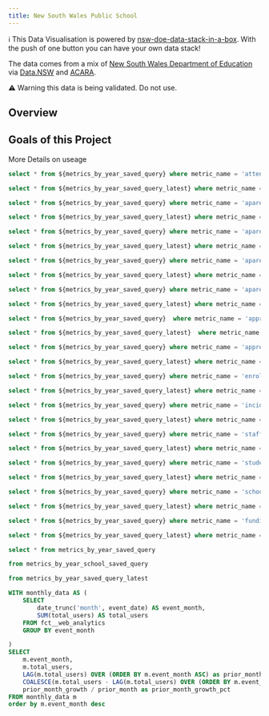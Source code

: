 ```yaml
---
title: New South Wales Public School
---
```



<Alert status="info">

ℹ️ This Data Visualisation is powered by [nsw-doe-data-stack-in-a-box](https://github.com/wisemuffin/nsw-doe-data-stack-in-a-box). With the push of one button you can have your own data stack!

<LineBreak/>

The data comes from a mix of [New South Wales Department of Education](https://education.nsw.gov.au/) via [Data.NSW](https://data.nsw.gov.au/) and [ACARA](https://acara.edu.au/).

</Alert>

<Alert status="warning">
⚠️ Warning this data is being validated. Do not use.
</Alert>


## Overview


<!-- <BigValue
    data={attendance_rate}
    title="Attendance"
    value="metric_value__latest_year"
    fmt="0.0%"
    comparison=metric_time__year__latest_year
    comparisonTitle="Latest Refresh"
    comparisonFmt="id"
    comparisonDelta=false
  /> -->
<BigValue
    data={attendance_rate}
    title="Attendance"
    value="metric_value"
    fmt="0.0%"
    sparkline=metric_time__year
    sparklineDateFmt="YYYY"
    comparison=metric_value__comp
    comparisonTitle="vs. Last Year"
    comparisonFmt="0.0%"
  />
<BigValue
    data={attendance_rate_latest}
    title="Latest Year"
    value="metric_time__year__latest_year"
    fmt="####"
  />
<LineBreak/>
<LineBreak/>
<!-- <BigValue
    data={aparent_retention_rate_7_to_10}
    title="Aparent retention rate 7 to 10"
    value="metric_value__latest_year"
    fmt="0.0%"
    comparison=metric_time__year__latest_year
    comparisonTitle="Latest Refresh"
    comparisonFmt="id"
    comparisonDelta=false
  /> -->
<BigValue
    data={aparent_retention_rate_7_to_10}
    title="Aparent retention rate 7 to 10"
    value="metric_value"
    fmt="0.0%"
    sparkline=metric_time__year
    sparklineDateFmt="YYYY"
    comparison=metric_value__comp
    comparisonTitle="vs. Last Year"
    comparisonFmt="0.0%"
  />
<BigValue
    data={aparent_retention_rate_7_to_10_latest}
    title="Latest Year"
    value="metric_time__year__latest_year"
    fmt="####"
  />
<LineBreak/>

  <!-- <BigValue
    data={aparent_retention_rate_7_to_12_aboriginal_and_or_torres_strait_islanders}
    title="Aparent retention rate 7 to 12 (Aboriginal and or Torres Strait Islanders)"
    value="metric_value__latest_year"
    fmt="0.0%"
    comparison=metric_time__year__latest_year
    comparisonTitle="Latest Refresh"
    comparisonFmt="id"
    comparisonDelta=false
  /> -->
<BigValue
    data={aparent_retention_rate_7_to_12_aboriginal_and_or_torres_strait_islanders}
    title="Aparent retention rate 7 to 12 (Aboriginal and or Torres Strait Islanders)"
    value="metric_value"
    fmt="0.0%"
    sparkline=metric_time__year
    sparklineDateFmt="YYYY"
    comparison=metric_value__comp
    comparisonTitle="vs. Last Year"
    comparisonFmt="0.0%"
  />
<BigValue
    data={aparent_retention_rate_7_to_12_aboriginal_and_or_torres_strait_islanders_latest}
    title="Latest Year"
    value="metric_time__year__latest_year"
    fmt="####"
  />
<LineBreak/>

<!-- <BigValue
    data={aparent_retention_rate_10_to_12}
    title="Aparent retention rate 10 to 12"
    value="metric_value__latest_year"
    fmt="0.0%"
    comparison=metric_time__year__latest_year
    comparisonTitle="Latest Refresh"
    comparisonFmt="id"
    comparisonDelta=false
  /> -->
<BigValue
    data={aparent_retention_rate_10_to_12}
    title="Aparent retention rate 10 to 12"
    value="metric_value"
    fmt="0.0%"
    sparkline=metric_time__year
    sparklineDateFmt="YYYY"
    comparison=metric_value__comp
    comparisonTitle="vs. Last Year"
    comparisonFmt="0.0%"
  />
<BigValue
    data={aparent_retention_rate_10_to_12_latest}
    title="Latest Year"
    value="metric_time__year__latest_year"
    fmt="####"
  />
<LineBreak/>

<!-- <BigValue
    data={aparent_retention_rate_10_to_12_aboriginal_and_or_torres_strait_islanders}
    title="Aparent retention rate 10 to 12 (Aboriginal and or Torres Strait Islanders)"
    value="metric_value__latest_year"
    fmt="0.0%"
    comparison=metric_time__year__latest_year
    comparisonTitle="Latest Refresh"
    comparisonFmt="id"
    comparisonDelta=false
  /> -->

<BigValue
    data={aparent_retention_rate_10_to_12_aboriginal_and_or_torres_strait_islanders}
    title="Aparent retention rate 10 to 12 (Aboriginal and or Torres Strait Islanders)"
    value="metric_value"
    fmt="0.0%"
    sparkline=metric_time__year
    sparklineDateFmt="YYYY"
    comparison=metric_value__comp
    comparisonTitle="vs. Last Year"
    comparisonFmt="0.0%"
  />
<BigValue
    data={aparent_retention_rate_10_to_12_aboriginal_and_or_torres_strait_islanders_latest}
    title="Latest Year"
    value="metric_time__year__latest_year"
    fmt="####"
  />
<LineBreak/>

<LineBreak/>

<!-- <BigValue
    data={apprenticeship_traineeship_training_contract_approvals}
    title="Apprenticeship traineeship - Approvals"
    value="metric_value__latest_year"
    fmt="#,##0;"
    comparison=metric_time__year__latest_year
    comparisonTitle="Latest Refresh"
    comparisonFmt="id"
    comparisonDelta=false
  /> -->
<BigValue
    data={apprenticeship_traineeship_training_contract_approvals}
    title="Apprenticeship traineeship - Approvals"
    value="metric_value"
    fmt="#,##0;"
    sparkline=metric_time__year
    sparklineDateFmt="YYYY"
    comparison=metric_value__comp
    comparisonTitle="vs. Last Year"
    comparisonFmt="0.0%"
  />
<BigValue
    data={apprenticeship_traineeship_training_contract_approvals_latest}
    title="Latest Year"
    value="metric_time__year__latest_year"
    fmt="####"
  />
<LineBreak/>

<!-- <BigValue
    data={apprenticeship_traineeship_training_contract_completions}
    title="Apprenticeship traineeship - Completions"
    value="metric_value__latest_year"
    fmt="#,##0;"
    comparison=metric_time__year__latest_year
    comparisonTitle="Latest Refresh"
    comparisonFmt="id"
    comparisonDelta=false
  /> -->
<BigValue
    data={apprenticeship_traineeship_training_contract_completions}
    title="Apprenticeship traineeship - Completions"
    value="metric_value"
    fmt="#,##0;"
    sparkline=metric_time__year
    sparklineDateFmt="YYYY"
    comparison=metric_value__comp
    comparisonTitle="vs. Last Year"
    comparisonFmt="0.0%"
  />
<BigValue
    data={apprenticeship_traineeship_training_contract_completions_latest}
    title="Latest Year"
    value="metric_time__year__latest_year"
    fmt="####"
  />

<LineBreak/>

<!-- <BigValue
    data={enrolments}
    title="Enrolments"
    value="metric_value__latest_year"
    fmt="#,##0;"
    comparison=metric_time__year__latest_year
    comparisonTitle="Latest Refresh"
    comparisonFmt="id"
    comparisonDelta=false
  /> -->

<BigValue
    data={enrolments}
    title="Enrolments"
    value="metric_value"
    fmt="#,##0;"
    sparkline=metric_time__year
    sparklineDateFmt="YYYY"
    comparison=metric_value__comp
    comparisonTitle="vs. Last Year"
    comparisonFmt="0.0%"
  />
<BigValue
    data={enrolments_latest}
    title="Latest Year"
    value="metric_time__year__latest_year"
    fmt="####"
  />

<LineBreak/>

<!-- <BigValue
    data={funding_aud_post_adjustments}
    title="Funding"
    value="metric_value__latest_year"
    fnt="num0"
    comparison=metric_time__year__latest_year
    comparisonTitle="Latest Refresh"
    comparisonFmt="id"
    comparisonDelta=false
  /> -->
<BigValue
    data={funding_aud_post_adjustments}
    title="Funding - Schools Yearly"
    value="metric_value"
    fmt="$#,##0;"
    sparkline=metric_time__year
    sparklineDateFmt="YYYY"
    comparison=metric_value__comp
    comparisonTitle="vs. Last Year"
    comparisonFmt="0.0%"
  />
<BigValue
    data={funding_aud_post_adjustments_latest}
    title="Latest Year"
    value="metric_time__year__latest_year"
    fmt="####"
  />
<!-- <LinkButton  url='/funding'>
  More Details on funding
</LinkButton > -->
<LineBreak/>

<!-- <BigValue
    data={incidents}
    title="Incidents"
    value="metric_value__latest_year"
    fmt="#,##0;"
    comparison=metric_time__year__latest_year
    comparisonTitle="Latest Refresh"
    comparisonFmt="id"
    comparisonDelta=false
  /> -->
<BigValue
    data={incidents}
    title="Incidents"
    value="metric_value"
    fmt="#,##0;"
    sparkline=metric_time__year
    sparklineDateFmt="YYYY"
    comparison=metric_value__comp
    comparisonTitle="vs. Last Year"
    comparisonFmt="0.0%"
  />
<BigValue
    data={incidents_latest}
    title="Latest Year"
    value="metric_time__year__latest_year"
    fmt="####"
  />
<LineBreak/>

<!-- <BigValue
    data={school_count}
    title="Schools"
    value="metric_value__latest_year"
    fnt="num0"
    comparison=metric_time__year__latest_year
    comparisonTitle="Latest Refresh"
    comparisonFmt="id"
    comparisonDelta=false
  /> -->
<BigValue
    data={school_count}
    title="Schools"
    value="metric_value"
    fnt="num0"
  />
<BigValue
    data={school_count_latest}
    title="Latest Year"
    value="metric_time__year__latest_year"
    fmt="####"
  />
<!-- <LinkButton  url='/school'>
  More Details on schools
</LinkButton > -->
<LineBreak/>

<!-- <BigValue
    data={staff_count}
    title="Staff"
    value="metric_value__latest_year"
    fmt="num0"
    comparison=metric_time__year__latest_year
    comparisonTitle="Latest Refresh"
    comparisonFmt="id"
    comparisonDelta=false
  /> -->
<BigValue
    data={staff_count}
    title="Staff"
    value="metric_value"
    fnt="num0"
    sparkline=metric_time__year
    sparklineDateFmt="YYYY"
    comparison=metric_value__comp
    comparisonTitle="vs. Last Year"
    comparisonFmt="0.0%"
  />
<BigValue
    data={staff_count_latest}
    title="Latest Year"
    value="metric_time__year__latest_year"
    fmt="####"
  />
<!-- <LinkButton  url='/staff'>
  More Details on Staff
</LinkButton > -->


<LineBreak/>


<!-- <BigValue
    data={student_count}
    title="Students"
    value="metric_value__latest_year"
    fnt="num0"
    comparison=metric_time__year__latest_year
    comparisonTitle="Latest Refresh"
    comparisonFmt="id"
    comparisonDelta=false
  /> -->
<BigValue
    data={student_count}
    title="Students"
    value="metric_value"
    fnt="num0"
    sparkline=metric_time__year
    sparklineDateFmt="YYYY"
    comparison=metric_value__comp
    comparisonTitle="vs. Last Year"
    comparisonFmt="0.0%"
  />
<BigValue
    data={student_count_latest}
    title="Latest Year"
    value="metric_time__year__latest_year"
    fmt="####"
  />
<!-- <LinkButton  url='/student'>
  More Details on students
</LinkButton > -->
<LineBreak/>




<!-- WIP 🚧 need to be able to not aggregate and just show latest value, but show history with line line -->
<!-- <BigValue
  data={metrics_by_year_saved_query}
  value=metric_value
  title="attendance_rate 🚧"
  lineline=metric_time__year
/> -->

<LineBreak/>

## Goals of this Project


<BigValue
  data={fct__web_analytics_monthly}
  value=total_users
  title="Visualisation Users"
  lineline=event_month
  comparison=prior_month_growth_pct
  comparisonFmt=pct1
  comparisonTitle="vs. Last Month"
/>


<LinkButton  url='/useage'>
  More Details on useage
</LinkButton >
<LineBreak/>

  <!-- - attendance_rate
  - apprenticeship_traineeship_training_contract_approvals
  - apprenticeship_traineeship_training_contract_completions
  - class_size_k_6
  - enrolments
  - incidents
  - aparent_retention_rate_7_to_10
  - aparent_retention_rate_10_to_12
  - aparent_retention_rate_10_to_12_aboriginal_and_or_torres_strait_islanders
  - aparent_retention_rate_7_to_10_aboriginal_and_or_torres_strait_islanders
  - aparent_retention_rate_7_to_12_aboriginal_and_or_torres_strait_islanders -->


```sql attendance_rate
select * from ${metrics_by_year_saved_query} where metric_name = 'attendance_rate'
```

```sql attendance_rate_latest
select * from ${metrics_by_year_saved_query_latest} where metric_name = 'attendance_rate'
```

```sql aparent_retention_rate_7_to_12_aboriginal_and_or_torres_strait_islanders
select * from ${metrics_by_year_saved_query} where metric_name = 'aparent_retention_rate_7_to_12_aboriginal_and_or_torres_strait_islanders'
```

```sql aparent_retention_rate_7_to_12_aboriginal_and_or_torres_strait_islanders_latest
select * from ${metrics_by_year_saved_query_latest} where metric_name = 'aparent_retention_rate_7_to_12_aboriginal_and_or_torres_strait_islanders'
```

```sql aparent_retention_rate_10_to_12_aboriginal_and_or_torres_strait_islanders
select * from ${metrics_by_year_saved_query} where metric_name = 'aparent_retention_rate_10_to_12_aboriginal_and_or_torres_strait_islanders'
```

```sql aparent_retention_rate_10_to_12_aboriginal_and_or_torres_strait_islanders_latest
select * from ${metrics_by_year_saved_query_latest} where metric_name = 'aparent_retention_rate_10_to_12_aboriginal_and_or_torres_strait_islanders'
```

```sql aparent_retention_rate_10_to_12
select * from ${metrics_by_year_saved_query} where metric_name = 'aparent_retention_rate_10_to_12'
```

```sql aparent_retention_rate_10_to_12_latest
select * from ${metrics_by_year_saved_query_latest} where metric_name = 'aparent_retention_rate_10_to_12'
```

```sql aparent_retention_rate_7_to_10
select * from ${metrics_by_year_saved_query} where metric_name = 'aparent_retention_rate_7_to_10'
```

```sql aparent_retention_rate_7_to_10_latest
select * from ${metrics_by_year_saved_query_latest} where metric_name = 'aparent_retention_rate_7_to_10'
```

```sql apprenticeship_traineeship_training_contract_approvals
select * from ${metrics_by_year_saved_query}  where metric_name = 'apprenticeship_traineeship_training_contract_approvals'
```

```sql apprenticeship_traineeship_training_contract_approvals_latest
select * from ${metrics_by_year_saved_query_latest}  where metric_name = 'apprenticeship_traineeship_training_contract_approvals'
```

```sql apprenticeship_traineeship_training_contract_completions
select * from ${metrics_by_year_saved_query} where metric_name = 'apprenticeship_traineeship_training_contract_completions'
```

```sql apprenticeship_traineeship_training_contract_completions_latest
select * from ${metrics_by_year_saved_query_latest} where metric_name = 'apprenticeship_traineeship_training_contract_completions'
```

```sql enrolments
select * from ${metrics_by_year_saved_query} where metric_name = 'enrolments'
```

```sql enrolments_latest
select * from ${metrics_by_year_saved_query_latest} where metric_name = 'enrolments'
```

```sql incidents
select * from ${metrics_by_year_saved_query} where metric_name = 'incidents'
```

```sql incidents_latest
select * from ${metrics_by_year_saved_query_latest} where metric_name = 'incidents'
```

```sql staff_count
select * from ${metrics_by_year_saved_query} where metric_name = 'staff_count'
```

```sql staff_count_latest
select * from ${metrics_by_year_saved_query_latest} where metric_name = 'staff_count'
```

```sql student_count
select * from ${metrics_by_year_saved_query} where metric_name = 'student_count'
```

```sql student_count_latest
select * from ${metrics_by_year_saved_query_latest} where metric_name = 'student_count'
```

```sql school_count
select * from ${metrics_by_year_saved_query} where metric_name = 'school_count'
```

```sql school_count_latest
select * from ${metrics_by_year_saved_query_latest} where metric_name = 'school_count'
```


```sql funding_aud_post_adjustments
select * from ${metrics_by_year_saved_query} where metric_name = 'funding_aud_post_adjustments'
```

```sql funding_aud_post_adjustments_latest
select * from ${metrics_by_year_saved_query_latest} where metric_name = 'funding_aud_post_adjustments'
```

```sql metrics_by_year_saved_query
select * from metrics_by_year_saved_query
```
```sql metrics_by_year_school_saved_query
from metrics_by_year_school_saved_query
```

```sql metrics_by_year_saved_query_latest
from metrics_by_year_saved_query_latest
```


```sql fct__web_analytics_monthly
WITH monthly_data AS (
    SELECT
        date_trunc('month', event_date) AS event_month,
        SUM(total_users) AS total_users
    FROM fct__web_analytics
    GROUP BY event_month

)
SELECT
    m.event_month,
    m.total_users,
    LAG(m.total_users) OVER (ORDER BY m.event_month ASC) as prior_month,
    COALESCE(m.total_users - LAG(m.total_users) OVER (ORDER BY m.event_month), 0) AS prior_month_growth,
    prior_month_growth / prior_month as prior_month_growth_pct
FROM monthly_data m
order by m.event_month desc
```

